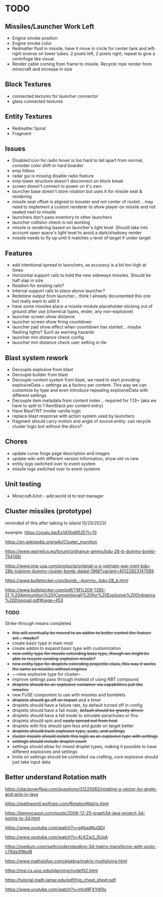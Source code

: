 # TODO

## Missiles/Launcher Work Left

- Engine smoke position
- Engine smoke color
- Redmatter fluid in missile, have it move in circle for center tank and left-right inverse on lower tubes. 2 pixels left, 2 pixels right, repeat to give a centrifuge like visual.
- Render cable coming from frame to missile. Recycle rope render from minecraft and increase in size

## Block Textures

- connected textures for launcher connector
- glass connected textures

## Entity Textures

- Redmatter Spiral
- Fragment 

## Issues

- Disabled icon for radio hover is too hard to tell apart from normal, consider color shift or hard boarder
- emp hitbox
- radar gui is missing disable radio feature
- emp tower structure doesn't disconnect on block break
- screen doesn't connect to power on it's own
- launcher base doesn't store rotation but uses it for missile seat & rendering
- missile seat offset is aligned to booster and not center of rocket... may need to implement a custom renderer to show player on missile and not seated next to missile
- launchers don't pass inventory to other launchers
- launcher collision check is not working
- missile is rendering based on launcher's light level. Should take into account open space's light level to avoid a dark/shadowy render
- missile needs to fly up until it matches y level of target if under target

## Features

- add intentional spread to launchers, as accuracy is a bit too high at times
- Horizontal support rails to hold the new sideways missiles. Should be half slap in size
- Rotation for existing rails?
- Internal support rails to place above launcher?
- Redstone output from launcher... think I already documented this one but really want to add it
- have some missiles place a missile module placeholder sticking out of ground after use (chemical types, ender, any non-explosive)
- launcher screen show distance
- launcher screen show firing countdown
- launcher pad show effect when countdown has started... maybe flashing lights? Such as warning hazards
- launcher min distance check config
- launcher min distance check user setting in tile

## Blast system rework

- Decouple explosive from blast
- Decouple builder from blast
- Decouple content system from blast, we need to start providing explosiveData + settings as a factory per content. This way we can customize by type and even introduce repeating explosiveData with different settings.
- Decouple item metadata from content index... required for 1.13+ (aka we have to split to 1 ItemStack per content entry) 
- Have BlastTNT invoke vanilla logic
- replace blast response with action system used by launchers
- fragment should carry motion and angle of source entity. can recycle cluster logic but without the discs?

## Chores

- update curse forge page description and images
- update wiki with different version information, show old vs new
- entity logs switched over to event system
- missile logs switched over to event systems

## Unit testing

- MinecraftJUnit - add world id to test manager

## Cluster missiles (prototype)

reminded of this after talking to island (5/20/2023)

example: https://youtu.be/Es1A1XoM5ZE?t=10

https://en.wikipedia.org/wiki/Cluster_munition

https://www.warrelics.eu/forum/ordnance-ammo/bdu-28-b-dummy-bomb-754148/

https://www.ima-usa.com/products/original-u-s-vietnam-war-inert-bdu-28b-training-dummy-cluster-bomb-dated-1966?variant=40122823147589

https://www.bulletpicker.com/bomb_-dummy_-bdu-28_b.html

https://www.bulletpicker.com/pdf/TM%209-1385-51,%20Ammunition%20(Conventional)%20for%20Explosive%20Ordnance%20Disposal.pdf#page=453

### TODO

Strike-through means completed

- ~~this will eventually be moved to an addon to better control the feature set... maybe?~~
- create basic type in main mod
- create addon to expand basic type with customization
- ~~new entity type for missile extending base type, though we might be able to recycle existing explosive missile?~~
- ~~new entity type for droplets extending projectile class, this way it works the same as missiles without engines~~
- ~~new explosive type for cluster~
- improve settings pass through instead of using NBT compound
- ~~droplets should be an explosive container via capabilities just like missiles~~
- new FUSE component to use with missiles and bomblets
- ~~droplets should go off on impact~~ and a timer
- droplets should have a failure rate, by default turned off in config
- droplets should have a fall mode, ~~default should be gravity driven~~
- droplets should have a fall mode to simulate parachutes or fins
- droplets should spin and ~~easily spread out from host~~
- droplets with fins should spin less and guide on target better
- ~~droplets should track explosive type, scale, and settings~~
- ~~cluster missile should isolate this logic as an explosive type with settings~~
- ~~settings should include droplet count~~
- settings should allow for mixed droplet types, making it possible to have different explosives and settings
- limits on settings should be controlled via crafting, core explosive should just take input data

## Better understand Rotation math

https://stackoverflow.com/questions/31225062/rotating-a-vector-by-angle-and-axis-in-java

https://mathworld.wolfram.com/RotationMatrix.html

https://kennycason.com/posts/2008-12-25-graph3d-java-project-3d-points-to-2d.html

https://www.youtube.com/watch?v=gAbadNuQEjI

https://www.youtube.com/watch?v=4LKZw2_SUpA

https://medium.com/swlh/understanding-3d-matrix-transforms-with-pixijs-c76da3f8bd8

https://www.mathsisfun.com/algebra/matrix-multiplying.html

https://msl.cs.uiuc.edu/planning/node102.html

https://tutorial.math.lamar.edu/pdf/trig_cheat_sheet.pdf

https://www.youtube.com/watch?v=mhd9FXYdf4s
